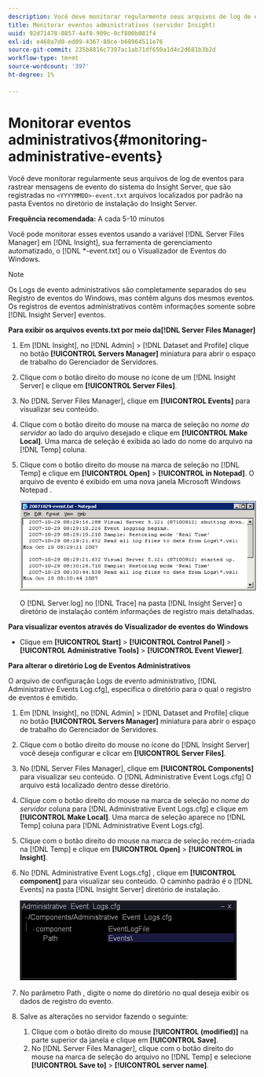 ```yaml
---
description: Você deve monitorar regularmente seus arquivos de log de eventos para rastrear mensagens de evento do sistema do Insight Server, que são registradas no <yyyymmdd>Arquivos -event.txt localizados por padrão na pasta Eventos no diretório de instalação do Insight Server.
title: Monitorar eventos administrativos (servidor Insight)
uuid: 92d71478-0857-4af8-909c-0cf800b081f4
exl-id: e468a7d0-ed09-4367-88ce-b68964511e76
source-git-commit: 235b8816c7397ac1ab71df650a1d4c2d681b3b2d
workflow-type: tm+mt
source-wordcount: '397'
ht-degree: 1%

---
```


# Monitorar eventos administrativos{#monitoring-administrative-events}

Você deve monitorar regularmente seus arquivos de log de eventos para rastrear mensagens de evento do sistema do Insight Server, que são registradas no `<YYYYMMDD>-event.txt` arquivos localizados por padrão na pasta Eventos no diretório de instalação do Insight Server.

**Frequência recomendada:** A cada 5-10 minutos

Você pode monitorar esses eventos usando a variável [!DNL Server Files Manager] em [!DNL Insight], sua ferramenta de gerenciamento automatizado, o [!DNL *-event.txt] ou o Visualizador de Eventos do Windows.

>[!NOTE]
>
>Os Logs de evento administrativos são completamente separados do seu Registro de eventos do Windows, mas contêm alguns dos mesmos eventos. Os registros de eventos administrativos contêm informações somente sobre [!DNL Insight Server] eventos.

**Para exibir os arquivos events.txt por meio da[!DNL Server Files Manager]**

1. Em [!DNL Insight], no [!DNL Admin] > [!DNL Dataset and Profile] clique no botão **[!UICONTROL Servers Manager]** miniatura para abrir o espaço de trabalho do Gerenciador de Servidores.
1. Clique com o botão direito do mouse no ícone de um [!DNL Insight Server] e clique em **[!UICONTROL Server Files]**.
1. No [!DNL Server Files Manager], clique em **[!UICONTROL Events]** para visualizar seu conteúdo.
1. Clique com o botão direito do mouse na marca de seleção no *nome do servidor* ao lado do arquivo desejado e clique em **[!UICONTROL Make Local]**. Uma marca de seleção é exibida ao lado do nome do arquivo na [!DNL Temp] coluna.
1. Clique com o botão direito do mouse na marca de seleção no [!DNL Temp] e clique em **[!UICONTROL Open]** > **[!UICONTROL in Notepad]**. O arquivo de evento é exibido em uma nova janela Microsoft Windows Notepad .

   ![Informações da etapa](assets/vis_FileManager_eventfile.png)

   O [!DNL Server.log] no [!DNL Trace] na pasta [!DNL Insight Server] o diretório de instalação contém informações de registro mais detalhadas.

**Para visualizar eventos através do Visualizador de eventos do Windows**

* Clique em **[!UICONTROL Start]** > **[!UICONTROL Control Panel]** > **[!UICONTROL Administrative Tools]** > **[!UICONTROL Event Viewer]**.

**Para alterar o diretório Log de Eventos Administrativos**

O arquivo de configuração Logs de evento administrativo, [!DNL Administrative Events Log.cfg], especifica o diretório para o qual o registro de eventos é emitido.

1. Em [!DNL Insight], no [!DNL Admin] > [!DNL Dataset and Profile] clique no botão **[!UICONTROL Servers Manager]** miniatura para abrir o espaço de trabalho do Gerenciador de Servidores.

1. Clique com o botão direito do mouse no ícone do [!DNL Insight Server] você deseja configurar e clicar em **[!UICONTROL Server Files]**.

1. No [!DNL Server Files Manager], clique em **[!UICONTROL Components]** para visualizar seu conteúdo. O [!DNL Administrative Event Logs.cfg] O arquivo está localizado dentro desse diretório.

1. Clique com o botão direito do mouse na marca de seleção no *nome do servidor* coluna para [!DNL Administrative Event Logs.cfg] e clique em **[!UICONTROL Make Local]**. Uma marca de seleção aparece no [!DNL Temp] coluna para [!DNL Administrative Event Logs.cfg].

1. Clique com o botão direito do mouse na marca de seleção recém-criada na [!DNL Temp] e clique em **[!UICONTROL Open]** > **[!UICONTROL in Insight]**.

1. No [!DNL Administrative Event Logs.cfg] , clique em **[!UICONTROL component]** para visualizar seu conteúdo. O caminho padrão é o [!DNL Events] na pasta [!DNL Insight Server] diretório de instalação.

   ![](assets/cfg_adminevents_examplevalues.png)

1. No parâmetro Path , digite o nome do diretório no qual deseja exibir os dados de registro do evento.
1. Salve as alterações no servidor fazendo o seguinte:

   1. Clique com o botão direito do mouse **[!UICONTROL (modified)]** na parte superior da janela e clique em **[!UICONTROL Save]**.
   1. No [!DNL Server Files Manager], clique com o botão direito do mouse na marca de seleção do arquivo no [!DNL Temp] e selecione **[!UICONTROL Save to]** > **[!UICONTROL server name]**.
